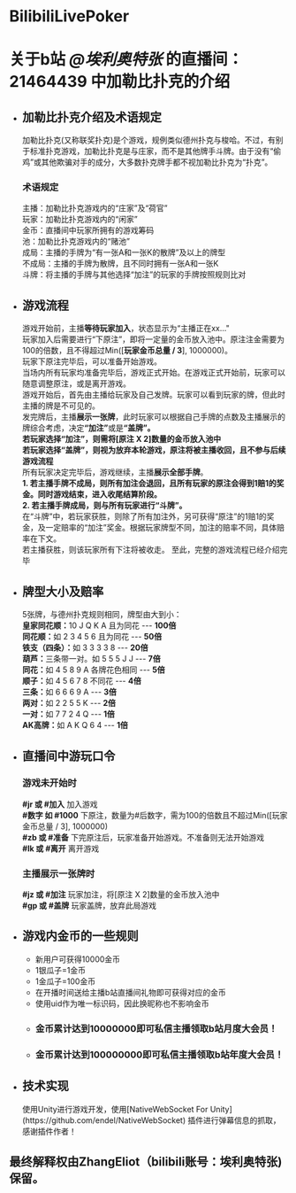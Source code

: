 # BilibiliLivePoker
<h1>关于b站 <i>@埃利奥特张</i> 的直播间：21464439 中加勒比扑克的介绍</h1>
<ul>
  <li>
    <h2>加勒比扑克介绍及术语规定</h2>
    加勒比扑克(又称联奖扑克)是个游戏，规例类似德州扑克与梭哈。不过，有别于标准扑克游戏，加勒比扑克是与庄家，而不是其他牌手斗牌。由于没有“偷鸡”或其他欺骗对手的成分，大多数扑克牌手都不视加勒比扑克为“扑克”。</br>
    <h3>术语规定</h3>
    主播：加勒比扑克游戏内的“庄家”及“荷官”</br>
    玩家：加勒比扑克游戏内的“闲家”</br>
    金币：直播间中玩家所拥有的游戏筹码</br>
    池：加勒比扑克游戏内的“赌池”</br>
    成局：主播的手牌为“有一张A和一张K的散牌”及以上的牌型</br>
    不成局：主播的手牌为散牌，且不同时拥有一张A和一张K</br>
    斗牌：将主播的手牌与其他选择“加注”的玩家的手牌按照规则比对
  </li>
  <li>
    <h2>游戏流程</h2>
    游戏开始前，主播<b>等待玩家加入</b>，状态显示为“主播正在xx..."</br>
    玩家加入后需要进行“下原注”，即将一定量的金币放入池中。原注注金需要为100的倍数，且不得超过Min([<b>玩家金币总量 / 3</b>], 1000000)。</br>
    玩家下原注完毕后，可以准备开始游戏。</br>
    当场内所有玩家均准备完毕后，游戏正式开始。在游戏正式开始前，玩家可以随意调整原注，或是离开游戏。</br>
    游戏开始后，首先由主播给玩家及自己发牌。玩家可以看到玩家的牌，但此时主播的牌是不可见的。</br>
    发完牌后，主播<b>展示一张牌</b>，此时玩家可以根据自己手牌的点数及主播展示的牌综合考虑，决定<b>“加注”</b>或是<b>“盖牌”。</b></br>
    <b>若玩家选择“加注”，则需将[<b>原注 X 2</b>]数量的金币放入池中</b></br>
    <b>若玩家选择“盖牌”，则视为放弃本轮游戏，原注将被主播收回，且不参与后续游戏流程</b></br>
    所有玩家决定完毕后，游戏继续，主播<b>展示全部手牌</b>。</br>
    <b>1. 若主播手牌不成局，则所有加注会退回，且所有玩家的原注会得到1赔1的奖金。同时游戏结束，进入收尾结算阶段。</b></br>
    <b>2. 若主播手牌成局，则与所有玩家进行“斗牌”。</b></br>
    在“斗牌”中，若玩家获胜，则除了所有加注外，另可获得“原注”的1赔1的奖金，及一定赔率的“加注”奖金。根据玩家牌型不同，加注的赔率不同，具体赔率在下文。</br>
    若主播获胜，则该玩家所有下注将被收走。
    至此，完整的游戏流程已经介绍完毕
  </li>
  <li>
    <h2>牌型大小及赔率</h2>
    5张牌，与德州扑克规则相同，牌型由大到小：</br>
    <b>皇家同花顺：</b>10 J Q K A 且为同花 --- <b>100倍</b></br>
    <b>同花顺：</b>如 2 3 4 5 6 且为同花 --- <b>50倍</b></br>
    <b>铁支（四条）：</b>如 3 3 3 3 8 --- <b>20倍</b></br>
    <b>葫芦：</b>三条带一对。如 5 5 5 J J --- <b>7倍</b></br>
    <b>同花：</b>如 4 5 8 9 A 各牌花色相同 --- <b>5倍</b></br>
    <b>顺子：</b>如 4 5 6 7 8 不同花 --- <b>4倍</b></br>
    <b>三条：</b>如 6 6 6 9 A --- <b>3倍</b></br>
    <b>两对：</b>如 2 2 5 5 K --- <b>2倍</b></br>
    <b>一对：</b>如 7 7 2 4 Q --- <b>1倍</b></br>
    <b>AK高牌：</b>如 A K Q 6 4 --- <b>1倍</b></br>
  </li>
  <li>
    <h2>直播间中游玩口令</h2>
    <h3>游戏未开始时</h3>
      <b>#jr 或 #加入</b> 加入游戏</br>
      <b>#数字 如 #1000</b> 下原注，数量为#后数字，需为100的倍数且不超过Min([玩家金币总量 / 3], 1000000)</br>
      <b>#zb 或 #准备</b> 下完原注后，玩家准备开始游戏。不准备则无法开始游戏</br>
      <b>#lk 或 #离开</b> 离开游戏</br>
    <h3>主播展示一张牌时</h3>
      <b>#jz 或 #加注</b> 玩家加注，将[原注 X 2]数量的金币放入池中</br>
      <b>#gp 或 #盖牌</b> 玩家盖牌，放弃此局游戏</br>
  </li>
  <li>
    <h2>游戏内金币的一些规则</h2>
    <ul>
      <li>新用户可获得10000金币</li>
      <li>1银瓜子=1金币</li>
      <li>1金瓜子=100金币</li>
      <li>在开播时间送给主播b站直播间礼物即可获得对应的金币</li>
      <li>使用uid作为唯一标识码，因此换昵称也不影响金币</li>
      <li><h3>金币累计达到10000000即可私信主播领取b站月度大会员！</h3></li>
      <li><h3>金币累计达到100000000即可私信主播领取b站年度大会员！</h3></li>
    </ul>
  </li>
  <li>
    <h2>技术实现</h2>
    使用Unity进行游戏开发，使用[NativeWebSocket For Unity](https://github.com/endel/NativeWebSocket) 插件进行弹幕信息的抓取，感谢插件作者！
  </li>
</ul>
<h2>最终解释权由<b>ZhangEliot</b>（bilibili账号：<b>埃利奥特张</b>)保留。</h2>
